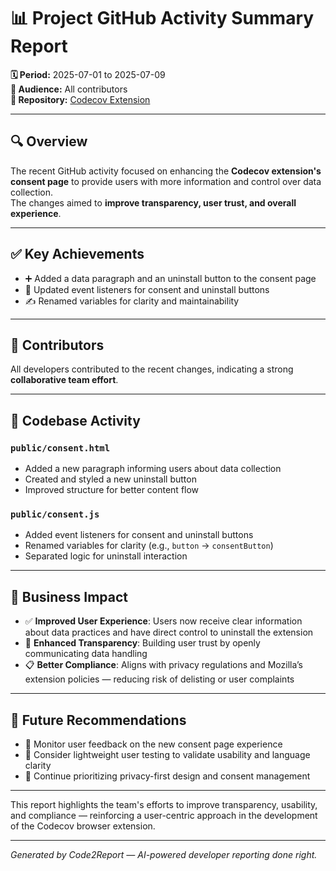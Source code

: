 # 📊 Project GitHub Activity Summary Report

**🗓 Period:** 2025-07-01 to 2025-07-09  
**👥 Audience:** All contributors  
**📁 Repository:** [Codecov Extension](https://github.com/codecov/codecov-browser-extension)

---

## 🔍 Overview

The recent GitHub activity focused on enhancing the **Codecov extension's consent page** to provide users with more information and control over data collection.  
The changes aimed to **improve transparency, user trust, and overall experience**.

---

## ✅ Key Achievements

- ➕ Added a data paragraph and an uninstall button to the consent page  
- 🔄 Updated event listeners for consent and uninstall buttons  
- ✍️ Renamed variables for clarity and maintainability

---

## 👥 Contributors

All developers contributed to the recent changes, indicating a strong **collaborative team effort**.

---

## 🧠 Codebase Activity

### `public/consent.html`
- Added a new paragraph informing users about data collection  
- Created and styled a new uninstall button  
- Improved structure for better content flow  

### `public/consent.js`
- Added event listeners for consent and uninstall buttons  
- Renamed variables for clarity (e.g., `button` → `consentButton`)  
- Separated logic for uninstall interaction

---

## 💼 Business Impact

- ✅ **Improved User Experience**: Users now receive clear information about data practices and have direct control to uninstall the extension  
- 🔐 **Enhanced Transparency**: Building user trust by openly communicating data handling  
- 📋 **Better Compliance**: Aligns with privacy regulations and Mozilla’s extension policies — reducing risk of delisting or user complaints

---

## 📌 Future Recommendations

- 📣 Monitor user feedback on the new consent page experience  
- 🔬 Consider lightweight user testing to validate usability and language clarity  
- 🔁 Continue prioritizing privacy-first design and consent management

---

This report highlights the team's efforts to improve transparency, usability, and compliance — reinforcing a user-centric approach in the development of the Codecov browser extension.

---

*Generated by Code2Report — AI-powered developer reporting done right.*
